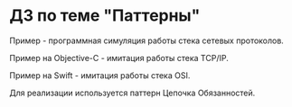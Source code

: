 # ДЗ по теме "Паттерны"

Пример - программная симуляция работы стека сетевых протоколов.

Пример на Objective-C - имитация работы стека TCP/IP.

Пример на Swift - имитация работы стека OSI.

Для реализации используется паттерн Цепочка Обязанностей.
